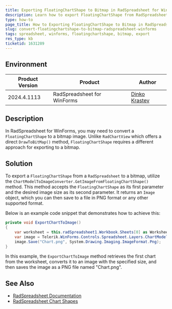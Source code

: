 ```yaml
---
title: Exporting FloatingChartShape to Bitmap in RadSpreadsheet for WinForms
description: Learn how to export FloatingChartShape from RadSpreadsheet to a Bitmap image in WinForms applications.
type: how-to
page_title: How to Exporting FloatingChartShape to Bitmap in RadSpreadsheet for WinForms
slug: convert-floatingchartshape-to-bitmap-radspreadsheet-winforms
tags: spreadsheet, winforms, floatingchartshape, bitmap, export
res_type: kb
ticketid: 1631289
---
```


## Environment

|Product Version|Product|Author|
|----|----|----|
|2024.4.1113|RadSpreadsheet for WinForms|[Dinko Krastev](https://www.telerik.com/blogs/author/dinko-krastev)|

## Description

In RadSpreadsheet for WinForms, you may need to convert a `FloatingChartShape` to a bitmap image. Unlike `RadChartView` which offers a direct `DrawToBitMap()` method, `FloatingChartShape` requires a different approach for exporting to a bitmap.

## Solution

To export a `FloatingChartShape` from a `RadSpreadsheet` to a bitmap, utilize the `ChartModelToImageConverter.GetImageFromFloatingChartShape()` method. This method accepts the `FloatingChartShape` as its first parameter and the desired image size as its second parameter. It returns an `Image` object, which you can then save to a file in PNG format or any other supported format.

Below is an example code snippet that demonstrates how to achieve this:

````C#
private void ExportChartToImage()
{
    var worksheet = this.radSpreadsheet1.Workbook.Sheets[0] as Worksheet;
    var image = Telerik.WinForms.Controls.Spreadsheet.Layers.ChartModelToImageConverter.GetImageFromFloatingChartShape(worksheet.Charts[0], new Size(780, 588));
    image.Save("Chart.png", System.Drawing.Imaging.ImageFormat.Png);
}
````

In this example, the `ExportChartToImage` method retrieves the first chart from the worksheet, converts it to an image with the specified size, and then saves the image as a PNG file named "Chart.png".

## See Also

* [RadSpreadsheet Documentation](https://docs.telerik.com/devtools/winforms/controls/spreadsheet/overview)
* [RadSpreadsheet Chart Shapes](https://docs.telerik.com/devtools/winforms/controls/spreadsheet/features/ui-charts)
